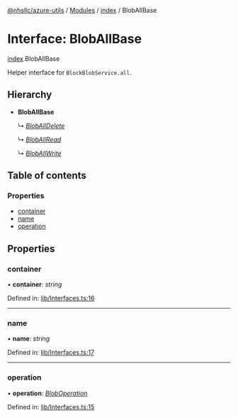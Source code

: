 [@nhsllc/azure-utils](../README.md) / [Modules](../modules.md) / [index](../modules/index.md) / BlobAllBase

# Interface: BlobAllBase

[index](../modules/index.md).BlobAllBase

Helper interface for `BlockBlobService.all`.

## Hierarchy

* **BlobAllBase**

  ↳ [*BlobAllDelete*](index.bloballdelete.md)

  ↳ [*BlobAllRead*](index.bloballread.md)

  ↳ [*BlobAllWrite*](index.bloballwrite.md)

## Table of contents

### Properties

- [container](index.bloballbase.md#container)
- [name](index.bloballbase.md#name)
- [operation](index.bloballbase.md#operation)

## Properties

### container

• **container**: *string*

Defined in: [lib/Interfaces.ts:16](https://github.com/nhsllc/azure-utils/blob/cab3408/lib/Interfaces.ts#L16)

___

### name

• **name**: *string*

Defined in: [lib/Interfaces.ts:17](https://github.com/nhsllc/azure-utils/blob/cab3408/lib/Interfaces.ts#L17)

___

### operation

• **operation**: [*BlobOperation*](../modules/index.md#bloboperation)

Defined in: [lib/Interfaces.ts:15](https://github.com/nhsllc/azure-utils/blob/cab3408/lib/Interfaces.ts#L15)

